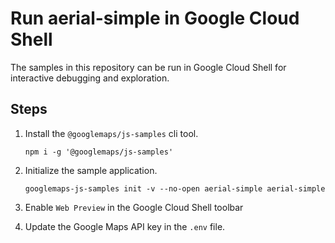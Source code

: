 # Run aerial-simple in Google Cloud Shell

The samples in this repository can be run in Google Cloud Shell for interactive debugging and exploration.

## Steps

1. Install the `@googlemaps/js-samples` cli tool.

    ```
    npm i -g '@googlemaps/js-samples'
    ```
1. Initialize the sample application. 
    ```
    googlemaps-js-samples init -v --no-open aerial-simple aerial-simple
    ```
1. Enable `Web Preview` in the Google Cloud Shell toolbar
1. Update the Google Maps API key in the `.env` file.
